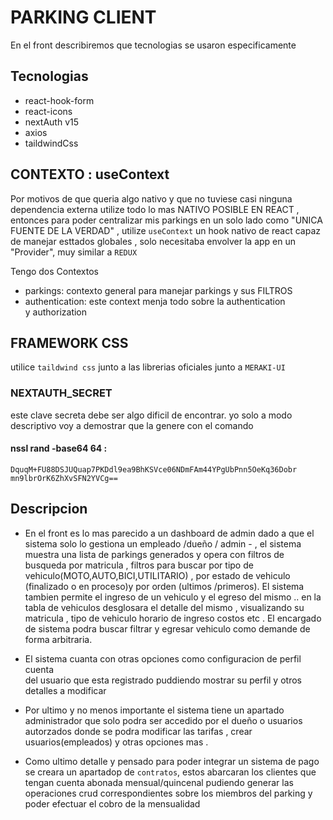 # PARKING CLIENT

En el front describiremos que tecnologias se usaron especificamente

## Tecnologias

- react-hook-form
- react-icons
- nextAuth v15
- axios
- taildwindCss

## CONTEXTO : useContext

Por motivos de que queria algo nativo y que no tuviese casi ninguna dependencia externa utilize todo lo mas NATIVO POSIBLE EN REACT , entonces para poder centralizar mis parkings en un solo lado como "UNICA FUENTE DE LA VERDAD" , utilize `useContext` un hook nativo de react capaz de manejar esttados globales , solo necesitaba envolver la app en un "Provider", muy similar a `REDUX`

Tengo dos Contextos

- parkings: contexto general para manejar parkings y sus FILTROS
- authentication: este context menja todo sobre la authentication  
   y authorization

## FRAMEWORK CSS

utilice `taildwind css` junto a las librerias oficiales junto a `MERAKI-UI`

### NEXTAUTH_SECRET

este clave secreta debe ser algo dificil de encontrar. yo solo a modo descriptivo voy a demostrar que la genere con el comando

#### nssl rand -base64 64 :

`DquqM+FU88DSJUQuap7PKDdl9ea9BhKSVce06NDmFAm44YPgUbPnn5OeKq36Dobr
  mn9lbrOrK6ZhXvSFN2YVCg==`

## Descripcion

- En el front es lo mas parecido a un dashboard de admin dado a que
  el sistema solo lo gestiona un empleado /dueño / admin - , el sistema muestra una lista de parkings generados y opera con filtros de busqueda por matricula , filtros para buscar por tipo de vehiculo(MOTO,AUTO,BICI,UTILITARIO) , por estado de vehiculo (finalizado o en proceso)y por orden (ultimos /primeros).
  El sistema tambien permite el ingreso de un vehiculo y el egreso del mismo .. en la tabla de vehiculos desglosara el detalle del mismo , visualizando su matricula , tipo de vehiculo horario de ingreso costos etc . El encargado de sistema podra buscar filtrar y egresar vehiculo como demande de forma arbitraria.

- El sistema cuanta con otras opciones como configuracion de perfil cuenta  
  del usuario que esta registrado puddiendo mostrar su perfil y otros detalles a modificar

- Por ultimo y no menos importante el sistema tiene un apartado administrador que solo podra ser accedido por el dueño o usuarios autorzados donde se podra modificar las tarifas , crear usuarios(empleados) y otras opciones mas .

- Como ultimo detalle y pensado para poder integrar un sistema de pago se creara un apartadop de `contratos`, estos abarcaran los clientes que tengan cuenta abonada mensual/quincenal pudiendo generar las operaciones crud correspondientes sobre los miembros del parking y poder efectuar el cobro de la mensualidad
